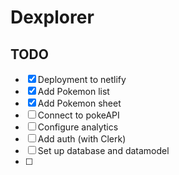 # Dexplorer

## TODO

- [x] Deployment to netlify
- [x] Add Pokemon list
- [x] Add Pokemon sheet
- [ ] Connect to pokeAPI
- [ ] Configure analytics
- [ ] Add auth (with Clerk)
- [ ] Set up database and datamodel
- [ ] 